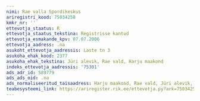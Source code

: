 ```yaml
---
nimi: Rae valla Spordikeskus
ariregistri_kood: 75034258
kmkr_nr: ''
ettevotja_staatus: R
ettevotja_staatus_tekstina: Registrisse kantud
ettevotja_esmakande_kpv: 07.07.2006
ettevotja_aadress: .na
asukoht_ettevotja_aadressis: Laste tn 3
asukoha_ehak_kood: 2377
asukoha_ehak_tekstina: Jüri alevik, Rae vald, Harju maakond
indeks_ettevotja_aadressis: '75301'
ads_adr_id: 589779
ads_ads_oid: .na
ads_normaliseeritud_taisaadress: Harju maakond, Rae vald, Jüri alevik, Laste tn 3
teabesysteemi_link: https://ariregister.rik.ee/ettevotja.py?ark=75034258&ref=rekvisiidid
---
```

